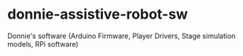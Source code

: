 # donnie-assistive-robot-sw
Donnie's software (Arduino Firmware, Player Drivers, Stage simulation models, RPi software)
